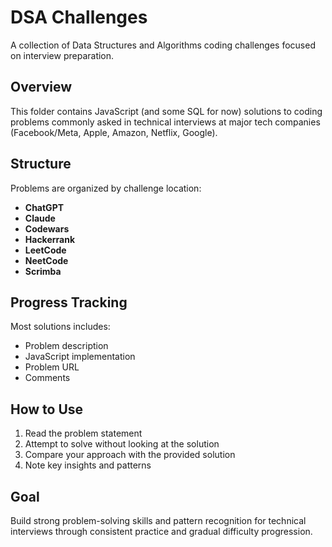 # DSA Challenges

A collection of Data Structures and Algorithms coding challenges focused on interview preparation.

## Overview

This folder contains JavaScript (and some SQL for now) solutions to coding problems commonly asked in technical interviews at major tech companies (Facebook/Meta, Apple, Amazon, Netflix, Google).

## Structure

Problems are organized by challenge location:

- **ChatGPT**
- **Claude**
- **Codewars**
- **Hackerrank**
- **LeetCode**
- **NeetCode**
- **Scrimba**

## Progress Tracking

Most solutions includes:

- Problem description
- JavaScript implementation
- Problem URL
- Comments

## How to Use

1. Read the problem statement
2. Attempt to solve without looking at the solution
3. Compare your approach with the provided solution
4. Note key insights and patterns

## Goal

Build strong problem-solving skills and pattern recognition for technical interviews through consistent practice and gradual difficulty progression.
